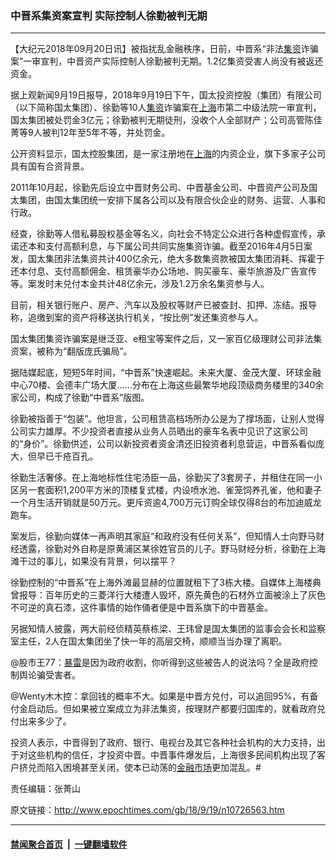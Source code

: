 ### 中晋系集资案宣判 实际控制人徐勤被判无期
------------------------

<p>【大纪元2018年09月20日讯】被指扰乱金融秩序，日前，中晋系“非法<a href="http://www.epochtimes.com/gb/tag/%E9%9B%86%E8%B5%84.html">集资</a>诈骗案”一审宣判，中晋资产实际控制人徐勤被判无期。1.2亿集资受害人尚没有被返还资金。</p>
<p>据上观新闻9月19日报导，2018年9月19日下午，国太投资控股（集团）有限公司（以下简称国太集团）、徐勤等10人<a href="http://www.epochtimes.com/gb/tag/%E9%9B%86%E8%B5%84.html">集资</a>诈骗案在<a href="http://www.epochtimes.com/gb/tag/%E4%B8%8A%E6%B5%B7.html">上海</a>市第二中级法院一审宣判，国太集团被处罚金3亿元；徐勤被判无期徒刑，没收个人全部财产；公司高管陈佳菁等9人被判12年至5年不等，并处罚金。</p>
<p>公开资料显示，国太控股集团，是一家注册地在<a href="http://www.epochtimes.com/gb/tag/%E4%B8%8A%E6%B5%B7.html">上海</a>的内资企业，旗下多家子公司具有国有合资背景。</p>
<p>2011年10月起，徐勤先后设立中晋财务公司、中晋基金公司、中晋资产公司及国太集团，由国太集团统一安排下属各公司以及有限合伙企业的财务、运营、人事和行政。</p>
<p>经查，徐勤等人借私募股权基金等名义，向社会不特定公众进行各种虚假宣传，承诺还本和支付高额利息，与下属公司共同实施集资诈骗。截至2016年4月5日案发，国太集团非法集资共计400亿余元，绝大多数集资款被国太集团消耗、挥霍于还本付息、支付高额佣金、租赁豪华办公场地、购买豪车、豪华旅游及广告宣传等。案发时未兑付本金共计48亿余元，涉及1.2万余名集资参与人。</p>
<p>目前，相关银行账户、房产、汽车以及股权等财产已被查封、扣押、冻结。报导称，追缴到案的资产将移送执行机关，“按比例”发还集资参与人。</p>
<p>国太集团集资诈骗案是继泛亚、e租宝等案件之后，又一家百亿级理财公司非法集资案，被称为“翻版庞氏骗局”。</p>
<p>据陆媒起底，短短5年时间，“中晋系”快速崛起。未来大厦、金茂大厦、环球金融中心70楼、会德丰广场大厦……分布在上海这些最繁华地段顶级商务楼里的340余家公司，构成了徐勤“中晋系”版图。</p>
<p>徐勤被指善于“包装”。他坦言，公司租赁高档场所办公是为了撑场面，让别人觉得公司实力雄厚。不少投资者直接从业务人员晒出的豪车名表中见识了这家公司的“身价”。徐勤供述，公司以新投资者资金清还旧投资者利息营运，中晋系看似庞大，但早已千疮百孔。</p>
<p>徐勤生活奢侈。在上海地标性住宅汤臣一品，徐勤买了3套房子，并租住在同一小区另一套面积1,200平方米的顶楼复式楼，内设喷水池、雀笼饲养孔雀，他和妻子一个月生活开销就是50万元。更斥资逾4,700万元订购全球仅得8台的布加迪威龙跑车。</p>
<p>案发后，徐勤向媒体一再声明其家庭“和政府没有任何关系”，但知情人士向野马财经透露，徐勤对外自称是原黄浦区某徐姓官员的儿子。野马财经分析，徐勤在上海滩干过的事儿，如果没有背景，何以摆平？</p>
<p>徐勤控制的“中晋系”在上海外滩最显赫的位置就租下了3栋大楼。自媒体上海楼典曾报导：百年历史的三菱洋行大楼遭人毁坏，原先黄色的石材外立面被涂上了灰色不可逆的真石漆，这件事情的始作俑者便是中晋系旗下的中晋基金。</p>
<p>另据知情人披露，两大前经侦精英蔡栋梁、王玮曾是国太集团的监事会会长和监察室主任，2人在国太集团坐了快一年的高层交椅，顺顺当当办理了离职。</p>
<p>@股市王77：<a href="http://www.epochtimes.com/gb/tag/%E6%9A%B4%E9%9B%B7.html">暴雷</a>是因为政府收割，你听得到这些被告人的说法吗？全是政府控制舆论骗受害者。</p>
<p>@Wenty木木控：拿回钱的概率不大。如果是中晋方兑付，可以追回95%，有备付金启动后。但如果被立案成立为非法集资，按理财产都要归国库的，就看政府兑付出来多少了。</p>
<p>投资人表示，中晋得到了政府、银行、电视台及其它各种社会机构的大力支持，出于对这些机构的信任，才投资中晋。中晋事件爆发后，上海很多民间机构出现了客户挤兑而陷入困境甚至关闭，使本已动荡的<a href="http://www.epochtimes.com/gb/tag/%E9%87%91%E8%9E%8D%E5%B8%82%E5%9C%BA.html">金融市场</a>更加混乱。#</p>
<p>责任编辑：张菁山</p>

原文链接：http://www.epochtimes.com/gb/18/9/19/n10726563.htm


------------------------
#### [禁闻聚合首页](https://github.com/gfw-breaker/banned-news/blob/master/README.md) &nbsp;|&nbsp;  [一键翻墙软件](https://github.com/gfw-breaker/nogfw/blob/master/README.md)